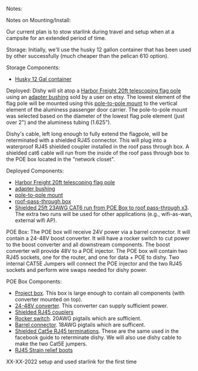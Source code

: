 Notes:


Notes on Mounting/Install:

Our current plan is to stow starlink during travel and setup when at a campsite for an extended period of time.

Storage: Initially, we'll use the husky 12 gallon container that has been used by other successfully (much cheaper than the pelican 610 option).

Storage Components:
* [Husky 12 Gal container]()

Deployed:
Dishy will sit atop a [Harbor Freight 20ft telescoping flag pole]() using an [adapter bushing]() sold by a user on etsy.  The lowest element of the flag pole will be mounted using this [pole-to-pole mount]() to the vertical element of the aluminess passenger door carrier.  The pole-to-pole mount was selected based on the diameter of the lowest flag pole element (just over 2") and the aluminess tubing (1.625").

Dishy's cable, left long enough to fully extend the flagpole, will be reterminated with a shielded RJ45 connector.  This will plug into a waterproof RJ45 shielded coupler installed in the roof pass through box.  A shielded cat6 cable will run from the inside of the roof pass through box to the POE box located in the "network closet".

Deployed Components:
* [Harbor Freight 20ft telescoping flag pole](https://www.harborfreight.com/20-ft-telescoping-flag-pole-kit-64342.html)
* [adapter bushing](https://www.etsy.com/listing/1223120087/starlink-dishy-v3-rectangular-pole-mount)
* [pole-to-pole mount](https://www.3starinc.com/heavy-duty-antenna-pipe-to-pipe-mount-1-50-to-2-75-od.html)
* [roof-pass-through box](https://www.amazon.com/gp/product/B089LLX8RK/)
* [Shielded 25ft 23AWG CAT6 run from POE Box to roof pass-through x3](https://www.amazon.com/Ethernet-IMONTA-Resistant-Waterproof-Buried-able/dp/B0714FJBTW/).  The extra two runs will be used for other applications (e.g., wifi-as-wan, external wifi AP).


POE Box:
The POE box will receive 24V power via a barrel connector.  It will contain a 24-48V boost converter.  It will have a rocker switch to cut power to the boost converter and all downstream components.  The boost converter will provide 48V to a POE injector.  The POE box will contain two RJ45 sockets, one for the router, and one for data + POE to dishy.  Two internal CAT5E Jumpers will connect the POE injector and the two RJ45 sockets and perform wire swaps needed for dishy power.

POE Box Components:
* [Project box](https://www.amazon.com/LeMotech-Plastic-Electrical-Project-Junction/dp/B07D23BF7Y/).  This box is large enough to contain all components (with converter mounted on top).
* [24-48V converter](https://www.amazon.com/gp/product/B089M7FVLJ/).  This converter can supply sufficient power.
* [Shielded RJ45 couplers](https://www.amazon.com/gp/product/B09XM37H79/)
* [Rocker switch](https://www.amazon.com/gp/product/B08R5PLDBP/?th=1). 20AWG pigtails which are sufficient.
* [Barrel connector](https://www.amazon.com/gp/product/B091PS6XQ4/). 18AWG pigtails which are sufficent.
* [Shielded Cat5e RJ45 terminations](https://www.amazon.com/gp/product/B00VYA6DKQ/). These are the same used in the facebook guide to reterminate dishy.  We will also use dishy cable to make the two Cat5E jumpers.
* [RJ45 Strain relief boots](https://www.amazon.com/gp/product/B01LYLGWSY)





XX-XX-2022
setup and used starlink for the first time